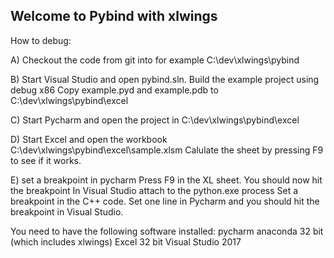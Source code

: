 ## Welcome to Pybind with xlwings

How to debug:

A) Checkout the code from git into for example C:\dev\xlwings\pybind

B) Start Visual Studio and open pybind.sln. 
Build the example project using debug x86
Copy example.pyd and example.pdb to C:\dev\xlwings\pybind\excel

C) Start Pycharm and open the project in C:\dev\xlwings\pybind\excel

D) Start Excel and open the workbook C:\dev\xlwings\pybind\excel\sample.xlsm
Calulate the sheet by pressing F9 to see if it works.

E) set a breakpoint in pycharm
Press F9 in the XL sheet.
You should now hit the breakpoint
In Visual Studio attach to the python.exe process
Set a breakpoint in the C++ code.
Set one line in Pycharm and you should hit the breakpoint in Visual Studio.

You need to have the following software installed:
pycharm
anaconda 32 bit (which includes xlwings)
Excel 32 bit
Visual Studio 2017
